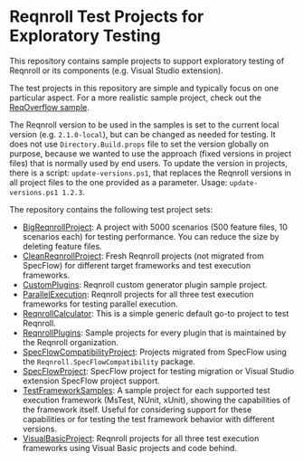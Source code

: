 # Reqnroll Test Projects for Exploratory Testing

This repository contains sample projects to support exploratory testing of Reqnroll or its components (e.g. Visual Studio extension).

The test projects in this repository are simple and typically focus on one particular aspect. For a more realistic sample project, check out the [ReqOverflow sample](https://github.com/reqnroll/Sample-ReqOverflow/).

The Reqnroll version to be used in the samples is set to the current local version (e.g. `2.1.0-local`), but can be changed as needed for testing. It does not use `Directory.Build.props` file to set the version globally on purpose, because we wanted to use the approach (fixed versions in project files) that is normally used by end users. To update the version in projects, there is a script: `update-versions.ps1`, that replaces the Reqnroll versions in all project files to the one provided as a parameter. Usage: `update-versions.ps1 1.2.3`.

The repository contains the following test project sets:

* [BigReqnrollProject](BigReqnrollProject): A project with 5000 scenarios (500 feature files, 10 scenarios each) for testing performance. You can reduce the size by deleting feature files.
* [CleanReqnrollProject](CleanReqnrollProject): Fresh Reqnroll projects (not migrated from SpecFlow) for different target frameworks and test execution frameworks.
* [CustomPlugins](CustomPlugins): Reqnroll custom generator plugin sample project.
* [ParallelExecution](ParallelExecution): Reqnroll projects for all three test execution frameworks for testing parallel execution.
* [ReqnrollCalculator](ReqnrollCalculator): This is a simple generic default go-to project to test Reqnroll.
* [ReqnrollPlugins](ReqnrollPlugins): Sample projects for every plugin that is maintained by the Reqnroll organization.
* [SpecFlowCompatibilityProject](SpecFlowCompatibilityProject): Projects migrated from SpecFlow using the `Reqnroll.SpecFlowCompatibility` package.
* [SpecFlowProject](SpecFlowProject): SpecFlow project for testing migration or Visual Studio extension SpecFlow project support.
* [TestFrameworkSamples](TestFrameworkSamples): A sample project for each supported test execution framework (MsTest, NUnit, xUnit), showing the capabilities of the framework itself. Useful for considering support for these capabilities or for testing the test framework behavior with different versions.
* [VisualBasicProject](VisualBasicProject): Reqnroll projects for all three test execution frameworks using Visual Basic projects and code behind.
